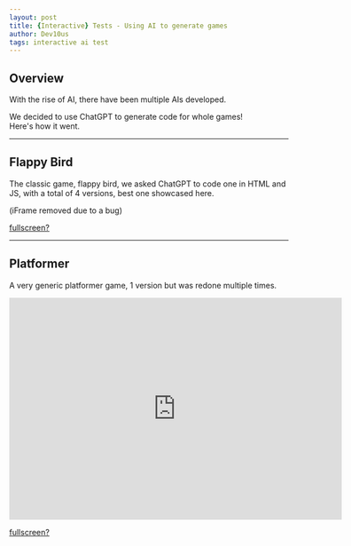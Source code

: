 ```yaml
---
layout: post
title: {Interactive} Tests - Using AI to generate games
author: Dev10us
tags: interactive ai test
---
```


## Overview

With the rise of AI, there have been multiple AIs developed.

We decided to use ChatGPT to generate code for whole games!\
Here's how it went.

---

## Flappy Bird

The classic game, flappy bird, we asked ChatGPT to code one in HTML and JS, with a total of 4 versions, best one showcased here.

(iFrame removed due to a bug)

[fullscreen?](https://scripta-mirabilia.github.io/interactives/flappybird4.html)

---

## Platformer

A very generic platformer game, 1 version but was redone multiple times.

<iframe src="https://scripta-mirabilia.github.io/interactives/platformer.html" style="border:0px #ffffff none;" name="myiFrame" scrolling="no" frameborder="1" marginheight="0px" marginwidth="0px" height="400px" width="600px" allowfullscreen></iframe>

[fullscreen?](https://scripta-mirabilia.github.io/interactives/platformer.html)
